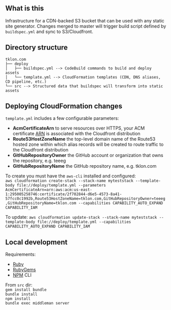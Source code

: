 ## What is this

Infrastructure for a CDN-backed S3 bucket that can be used with any static site generator. Changes merged to master will trigger build script defined by `buildspec.yml` and sync to S3/Cloudfront.

## Directory structure

```
tklon.com
├── deploy
│   ├── buildspec.yml --> CodeBuild commands to build and deploy assets
│   └── template.yml --> CloudFormation templates (CDN, DNS aliases, CD pipeline, etc.)
└── src --> Structured data that buildspec will transform into static assets
```

## Deploying CloudFormation changes

`template.yml` includes a few configurable parameters:

- **AcmCertificateArn** to serve resources over HTTPS, your ACM certificate [ARN](https://docs.aws.amazon.com/general/latest/gr/aws-arns-and-namespaces.html) is associated with the Cloudfront distribution
- **Route53HostZoneName** the top-level domain name of the Route53 hosted zone within which alias records will be created to route traffic to the Cloudfront distribution
- **GitHubRepositoryOwner** the GitHub account or organization that owns the repository, e.g. teeeg
- **GitHubRepositoryName** the GitHub repository name, e.g. tklon.com

To create you must have the `aws-cli` installed and configured:  
`aws cloudformation create-stack --stack-name myteststack --template-body file://deploy/template.yml --parameters AcmCertificateArn=arn:aws:acm:us-east-1:295005258746:certificate/2f702844-d6e5-4573-8a41-57fcc0c1992b,Route53HostZoneName=tklon.com,GitHubRepositoryOwner=teeeg,GitHubRepositoryName=tklon.com --capabilities CAPABILITY_AUTO_EXPAND CAPABILITY_IAM`

To update:
`aws cloudformation update-stack --stack-name myteststack --template-body file://deploy/template.yml --capabilities CAPABILITY_AUTO_EXPAND CAPABILITY_IAM`

## Local development

Requirements:
- [Ruby](https://www.ruby-lang.org/)
- [RubyGems](https://rubygems.org/)
- [NPM](https://docs.npmjs.com/) CLI

From `src` dir:  
`gem install bundle`  
`bundle install`  
`npm install`  
`bundle exec middleman server`
